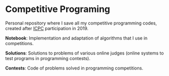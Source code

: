 # Competitive Programing

Personal repository where I save all my competitive programming codes, created after [ICPC](https://icpc.global/) participation in 2019.

__Notebook__: Implementation and adaptation of algorithms that I use in competitions.

__Solutions__: Solutions to problems of various online judges (online systems to test programs in programming contests).

__Contests__: Code of problems solved in programming competitions.
